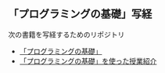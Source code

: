 ## 「プログラミングの基礎」写経

次の書籍を写経するためのリポジトリ

- [「プログラミングの基礎」](http://pllab.is.ocha.ac.jp/~asai/book/Top.html)
- [「プログラミングの基礎」を使った授業紹介](http://pllab.is.ocha.ac.jp/~asai/book-mov/)
